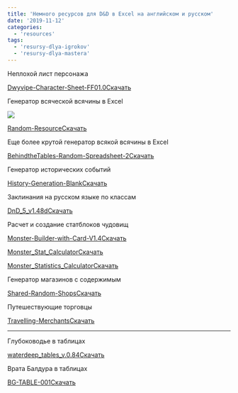 ```yaml
---
title: 'Немного ресурсов для D&D в Excel на английском и русском'
date: '2019-11-12'
categories:
  - 'resources'
tags:
  - 'resursy-dlya-igrokov'
  - 'resursy-dlya-mastera'
---
```


Неплохой лист персонажа

[Dwyvipe-Character-Sheet-FF01.0](https://cyborgsandmages.com/wp-content/uploads/2019/11/Dwyvipe-Character-Sheet-FF01.0.xlsx)[Скачать](https://cyborgsandmages.com/wp-content/uploads/2019/11/Dwyvipe-Character-Sheet-FF01.0.xlsx)

Генератор всяческой всячины в Excel

![](https://cyborgsandmages.com/wp-content/uploads/2019/11/image.png)

[Random-Resource](https://cyborgsandmages.com/wp-content/uploads/2019/11/Random-Resource.xlsm)[Скачать](https://cyborgsandmages.com/wp-content/uploads/2019/11/Random-Resource.xlsm)

Еще более крутой генератор всякой всячины в Excel

[BehindtheTables-Random-Spreadsheet-2](https://cyborgsandmages.com/wp-content/uploads/2019/11/BehindtheTables-Random-Spreadsheet-2.xlsx)[Скачать](https://cyborgsandmages.com/wp-content/uploads/2019/11/BehindtheTables-Random-Spreadsheet-2.xlsx)

Генератор исторических событий

[History-Generation-Blank](https://cyborgsandmages.com/wp-content/uploads/2019/11/History-Generation-Blank.xlsx)[Скачать](https://cyborgsandmages.com/wp-content/uploads/2019/11/History-Generation-Blank.xlsx)

Заклинания на русском языке по классам

[DnD_5_v1.48d](https://cyborgsandmages.com/wp-content/uploads/2019/11/DnD_5_v1.48d.xlsx)[Скачать](https://cyborgsandmages.com/wp-content/uploads/2019/11/DnD_5_v1.48d.xlsx)

Расчет и создание статблоков чудовищ

[Monster-Builder-with-Card-V1.4](https://cyborgsandmages.com/wp-content/uploads/2019/11/Monster-Builder-with-Card-V1.4.xlsx)[Скачать](https://cyborgsandmages.com/wp-content/uploads/2019/11/Monster-Builder-with-Card-V1.4.xlsx)

[Monster_Stat_Calculator](https://cyborgsandmages.com/wp-content/uploads/2019/11/Monster_Stat_Calculator.xlsx)[Скачать](https://cyborgsandmages.com/wp-content/uploads/2019/11/Monster_Stat_Calculator.xlsx)

[Monster_Statistics_Calculator](https://cyborgsandmages.com/wp-content/uploads/2019/11/Monster_Statistics_Calculator.xlsx)[Скачать](https://cyborgsandmages.com/wp-content/uploads/2019/11/Monster_Statistics_Calculator.xlsx)

Генератор магазинов с содержимым

[Shared-Random-Shops](https://cyborgsandmages.com/wp-content/uploads/2019/11/Shared-Random-Shops.xlsx)[Скачать](https://cyborgsandmages.com/wp-content/uploads/2019/11/Shared-Random-Shops.xlsx)

Путешествующие торговцы

[Travelling-Merchants](https://cyborgsandmages.com/wp-content/uploads/2019/11/Travelling-Merchants.xlsx)[Скачать](https://cyborgsandmages.com/wp-content/uploads/2019/11/Travelling-Merchants.xlsx)

---

Глубоководье в таблицах

[waterdeep_tables_v.0.84](https://cyborgsandmages.com/wp-content/uploads/2019/11/waterdeep_tables_v.0.84.xlsx)[Скачать](https://cyborgsandmages.com/wp-content/uploads/2019/11/waterdeep_tables_v.0.84.xlsx)

Врата Балдура в таблицах

[BG-TABLE-001](https://cyborgsandmages.com/wp-content/uploads/2019/11/BG-TABLE-001.xlsx)[Скачать](https://cyborgsandmages.com/wp-content/uploads/2019/11/BG-TABLE-001.xlsx)
